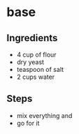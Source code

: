 # base

## Ingredients
- 4 cup of flour
- dry yeast
- teaspoon of salt
- 2 cups water

## Steps
- mix everything and
- go for it